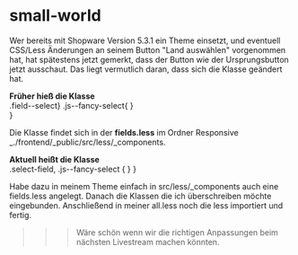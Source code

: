 # small-world
Wer bereits mit Shopware Version 5.3.1 ein Theme einsetzt, und eventuell CSS/Less Änderungen an seinem Button "Land auswählen" vorgenommen hat, hat spätestens jetzt gemerkt, dass der Button wie der Ursprungsbutton jetzt ausschaut.
Das liegt vermutlich daran, dass sich die Klasse geändert hat.
 
**Früher hieß die Klasse**</br>
   .field--select}
     .js--fancy-select{
     }   
  }

Die Klasse findet sich in der **fields.less** im Ordner Responsive _./frontend/_public/src/less/_components.
 
**Aktuell heißt die Klasse**</br>
.select-field,
    .js--fancy-select {
    }
}

Habe dazu in meinem Theme einfach in src/less/_components auch eine fields.less angelegt.
Danach die Klassen die ich überschreiben möchte eingebunden.
Anschließend in meiner all.less noch die less importiert und fertig.

>>> Wäre schön wenn wir die richtigen Anpassungen beim nächsten Livestream machen könnten.
